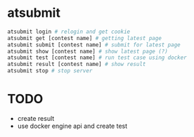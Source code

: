 # atsubmit

```bash
atsubmit login # relogin and get cookie
atsubmit get [contest name] # getting latest page
atsubmit submit [contest name] # submit for latest page
atsubmit show [contest name] # show latest page (?)
atsubmit test [contest name] # run test case using docker
atsubmit result [contest name] # show result
atsubmit stop # stop server
```

# TODO

 - create result
 - use docker engine api and create test

